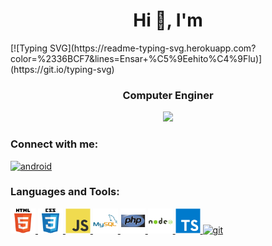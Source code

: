 <h1 align="center">Hi 🐧, I'm </h1>
[![Typing SVG](https://readme-typing-svg.herokuapp.com?color=%2336BCF7&lines=Ensar+%C5%9Eehito%C4%9Flu)](https://git.io/typing-svg)
<h3 align="center">Computer Enginer</h3>

<!-- http://www.ohmagif.com/wp-content/uploads/2012/03/cute-rabbit-falling-asleep.gif -->

<p align="center">
  <img src="https://64.media.tumblr.com/tumblr_lyaaqsUjfq1r6j7rho1_500.gifv" />
</p>

<h3 align="left">Connect with me:</h3>
<p align="left">
</p>

<a href="https://www.linkedin.com/in/ensar-%C5%9Fehito%C4%9Flu/">
<img src="https://img.shields.io/badge/-linkedin-yellow" alt="android" width="%100" height="%100"/>
 </a> 

 

<h3 align="left">Languages and Tools:</h3>
<p align="left"> <a href="https://www.w3.org/html/" target="_blank" rel="noreferrer"> <img src="https://raw.githubusercontent.com/devicons/devicon/master/icons/html5/html5-original-wordmark.svg" alt="html5" width="40" height="40"/> </a> <a href="https://www.w3schools.com/css/" target="_blank" rel="noreferrer"> <img src="https://raw.githubusercontent.com/devicons/devicon/master/icons/css3/css3-original-wordmark.svg" alt="css3" width="40" height="40"/> </a> <a href="https://developer.mozilla.org/en-US/docs/Web/JavaScript" target="_blank" rel="noreferrer"> <img src="https://raw.githubusercontent.com/devicons/devicon/master/icons/javascript/javascript-original.svg" alt="javascript" width="40" height="40"/> </a> <a href="https://www.mysql.com/" target="_blank" rel="noreferrer"> <img src="https://raw.githubusercontent.com/devicons/devicon/master/icons/mysql/mysql-original-wordmark.svg" alt="mysql" width="40" height="40"/> </a> <a href="https://www.php.net" target="_blank" rel="noreferrer"> <img src="https://raw.githubusercontent.com/devicons/devicon/master/icons/php/php-original.svg" alt="php" width="40" height="40"/> </a>
<a href="https://nodejs.org" target="_blank" rel="noreferrer"> <img src="https://raw.githubusercontent.com/devicons/devicon/master/icons/nodejs/nodejs-original-wordmark.svg" alt="nodejs" width="40" height="40"/> </a> <a href="https://www.typescriptlang.org/" target="_blank" rel="noreferrer"> <img src="https://raw.githubusercontent.com/devicons/devicon/master/icons/typescript/typescript-original.svg" alt="typescript" width="40" height="40"/> </a> <a href="https://git-scm.com/" target="_blank" rel="noreferrer"> <img src="https://www.vectorlogo.zone/logos/git-scm/git-scm-icon.svg" alt="git" width="40" height="40"/> </a> </p>


